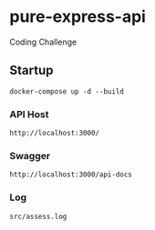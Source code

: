 # pure-express-api
Coding Challenge 


## Startup

```
docker-compose up -d --build
```

### API Host

```
http://localhost:3000/
```
### Swagger

```
http://localhost:3000/api-docs
```

### Log

```
src/assess.log
```
